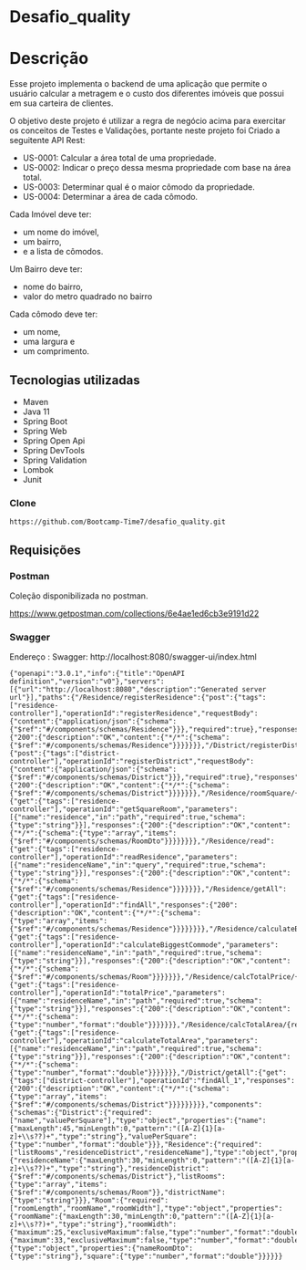 # Desafio_quality

# Descrição

Esse projeto implementa o backend de uma aplicação que permite o usuário calcular a metragem e o custo dos
diferentes imóveis que possui em sua carteira de clientes.

O objetivo deste projeto é utilizar a regra de negócio acima para exercitar os conceitos de Testes e Validações, portante
neste projeto foi Criado a seguitente API Rest: 

* US-0001: Calcular a área total de uma propriedade.
* US-0002: Indicar o preço dessa mesma propriedade com base na área total.
* US-0003: Determinar qual é o maior cômodo da propriedade.
* US-0004: Determinar a área de cada cômodo.

Cada Imóvel deve ter:
- um nome do imóvel,
- um bairro,
- e a lista de cômodos.

Um Bairro deve ter:
- nome do bairro,
- valor do metro quadrado no bairro

Cada cômodo deve ter:
- um nome,
- uma largura e
- um comprimento.

## Tecnologias utilizadas

* Maven
* Java 11
* Spring Boot
* Spring Web
* Spring Open Api
* Spring DevTools
* Spring Validation
* Lombok
* Junit



### Clone

```console
https://github.com/Bootcamp-Time7/desafio_quality.git
```

## Requisições

### Postman
Coleção disponibilizada no postman.

https://www.getpostman.com/collections/6e4ae1ed6cb3e9191d22

### Swagger

Endereço : Swagger:  http://localhost:8080/swagger-ui/index.html

```
{"openapi":"3.0.1","info":{"title":"OpenAPI definition","version":"v0"},"servers":[{"url":"http://localhost:8080","description":"Generated server url"}],"paths":{"/Residence/registerResidence":{"post":{"tags":["residence-controller"],"operationId":"registerResidence","requestBody":{"content":{"application/json":{"schema":{"$ref":"#/components/schemas/Residence"}}},"required":true},"responses":{"200":{"description":"OK","content":{"*/*":{"schema":{"$ref":"#/components/schemas/Residence"}}}}}}},"/District/registerDistrict":{"post":{"tags":["district-controller"],"operationId":"registerDistrict","requestBody":{"content":{"application/json":{"schema":{"$ref":"#/components/schemas/District"}}},"required":true},"responses":{"200":{"description":"OK","content":{"*/*":{"schema":{"$ref":"#/components/schemas/District"}}}}}}},"/Residence/roomSquare/{residence}":{"get":{"tags":["residence-controller"],"operationId":"getSquareRoom","parameters":[{"name":"residence","in":"path","required":true,"schema":{"type":"string"}}],"responses":{"200":{"description":"OK","content":{"*/*":{"schema":{"type":"array","items":{"$ref":"#/components/schemas/RoomDto"}}}}}}}},"/Residence/read":{"get":{"tags":["residence-controller"],"operationId":"readResidence","parameters":[{"name":"residenceName","in":"query","required":true,"schema":{"type":"string"}}],"responses":{"200":{"description":"OK","content":{"*/*":{"schema":{"$ref":"#/components/schemas/Residence"}}}}}}},"/Residence/getAll":{"get":{"tags":["residence-controller"],"operationId":"findAll","responses":{"200":{"description":"OK","content":{"*/*":{"schema":{"type":"array","items":{"$ref":"#/components/schemas/Residence"}}}}}}}},"/Residence/calculateBiggestCommode/{residenceName}":{"get":{"tags":["residence-controller"],"operationId":"calculateBiggestCommode","parameters":[{"name":"residenceName","in":"path","required":true,"schema":{"type":"string"}}],"responses":{"200":{"description":"OK","content":{"*/*":{"schema":{"$ref":"#/components/schemas/Room"}}}}}}},"/Residence/calcTotalPrice/{residenceName}":{"get":{"tags":["residence-controller"],"operationId":"totalPrice","parameters":[{"name":"residenceName","in":"path","required":true,"schema":{"type":"string"}}],"responses":{"200":{"description":"OK","content":{"*/*":{"schema":{"type":"number","format":"double"}}}}}}},"/Residence/calcTotalArea/{residenceName}":{"get":{"tags":["residence-controller"],"operationId":"calculateTotalArea","parameters":[{"name":"residenceName","in":"path","required":true,"schema":{"type":"string"}}],"responses":{"200":{"description":"OK","content":{"*/*":{"schema":{"type":"number","format":"double"}}}}}}},"/District/getAll":{"get":{"tags":["district-controller"],"operationId":"findAll_1","responses":{"200":{"description":"OK","content":{"*/*":{"schema":{"type":"array","items":{"$ref":"#/components/schemas/District"}}}}}}}}},"components":{"schemas":{"District":{"required":["name","valuePerSquare"],"type":"object","properties":{"name":{"maxLength":45,"minLength":0,"pattern":"([A-Z]{1}[a-z]+\\s??)+","type":"string"},"valuePerSquare":{"type":"number","format":"double"}}},"Residence":{"required":["listRooms","residenceDistrict","residenceName"],"type":"object","properties":{"residenceName":{"maxLength":30,"minLength":0,"pattern":"([A-Z]{1}[a-z]+\\s??)+","type":"string"},"residenceDistrict":{"$ref":"#/components/schemas/District"},"listRooms":{"type":"array","items":{"$ref":"#/components/schemas/Room"}},"districtName":{"type":"string"}}},"Room":{"required":["roomLength","roomName","roomWidth"],"type":"object","properties":{"roomName":{"maxLength":30,"minLength":0,"pattern":"([A-Z]{1}[a-z]+\\s??)+","type":"string"},"roomWidth":{"maximum":25,"exclusiveMaximum":false,"type":"number","format":"double"},"roomLength":{"maximum":33,"exclusiveMaximum":false,"type":"number","format":"double"}}},"RoomDto":{"type":"object","properties":{"nameRoomDto":{"type":"string"},"square":{"type":"number","format":"double"}}}}}}

```
